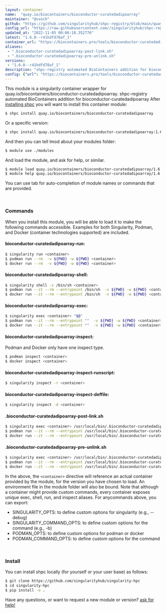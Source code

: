 ```yaml
---
layout: container
name:  "quay.io/biocontainers/bioconductor-curatedadipoarray"
maintainer: "@vsoch"
github: "https://github.com/singularityhub/shpc-registry/blob/main/quay.io/biocontainers/bioconductor-curatedadipoarray/container.yaml"
config_url: "https://raw.githubusercontent.com//singularityhub/shpc-registry/main/quay.io/biocontainers/bioconductor-curatedadipoarray/container.yaml"
updated_at: "2022-11-05 00:06:18.352776"
latest: "1.6.0--r41hdfd78af_1"
container_url: "https://biocontainers.pro/tools/bioconductor-curatedadipoarray"
aliases:
 - ".bioconductor-curatedadipoarray-post-link.sh"
 - ".bioconductor-curatedadipoarray-pre-unlink.sh"
versions:
 - "1.6.0--r41hdfd78af_1"
description: "shpc-registry automated BioContainers addition for bioconductor-curatedadipoarray"
config: {"url": "https://biocontainers.pro/tools/bioconductor-curatedadipoarray", "maintainer": "@vsoch", "description": "shpc-registry automated BioContainers addition for bioconductor-curatedadipoarray", "latest": {"1.6.0--r41hdfd78af_1": "sha256:b7713835449de27a5dee8699ff583723b9bba6ae2c28f756b7477ab794b2b169"}, "tags": {"1.6.0--r41hdfd78af_1": "sha256:b7713835449de27a5dee8699ff583723b9bba6ae2c28f756b7477ab794b2b169"}, "docker": "quay.io/biocontainers/bioconductor-curatedadipoarray", "aliases": {".bioconductor-curatedadipoarray-post-link.sh": "/usr/local/bin/.bioconductor-curatedadipoarray-post-link.sh", ".bioconductor-curatedadipoarray-pre-unlink.sh": "/usr/local/bin/.bioconductor-curatedadipoarray-pre-unlink.sh"}}
---
```


This module is a singularity container wrapper for quay.io/biocontainers/bioconductor-curatedadipoarray.
shpc-registry automated BioContainers addition for bioconductor-curatedadipoarray
After [installing shpc](#install) you will want to install this container module:


```bash
$ shpc install quay.io/biocontainers/bioconductor-curatedadipoarray
```

Or a specific version:

```bash
$ shpc install quay.io/biocontainers/bioconductor-curatedadipoarray:1.6.0--r41hdfd78af_1
```

And then you can tell lmod about your modules folder:

```bash
$ module use ./modules
```

And load the module, and ask for help, or similar.

```bash
$ module load quay.io/biocontainers/bioconductor-curatedadipoarray/1.6.0--r41hdfd78af_1
$ module help quay.io/biocontainers/bioconductor-curatedadipoarray/1.6.0--r41hdfd78af_1
```

You can use tab for auto-completion of module names or commands that are provided.

<br>

### Commands

When you install this module, you will be able to load it to make the following commands accessible.
Examples for both Singularity, Podman, and Docker (container technologies supported) are included.

#### bioconductor-curatedadipoarray-run:

```bash
$ singularity run <container>
$ podman run --rm  -v ${PWD} -w ${PWD} <container>
$ docker run --rm  -v ${PWD} -w ${PWD} <container>
```

#### bioconductor-curatedadipoarray-shell:

```bash
$ singularity shell -s /bin/sh <container>
$ podman run --it --rm --entrypoint /bin/sh  -v ${PWD} -w ${PWD} <container>
$ docker run --it --rm --entrypoint /bin/sh  -v ${PWD} -w ${PWD} <container>
```

#### bioconductor-curatedadipoarray-exec:

```bash
$ singularity exec <container> "$@"
$ podman run --it --rm --entrypoint ""  -v ${PWD} -w ${PWD} <container> "$@"
$ docker run --it --rm --entrypoint ""  -v ${PWD} -w ${PWD} <container> "$@"
```

#### bioconductor-curatedadipoarray-inspect:

Podman and Docker only have one inspect type.

```bash
$ podman inspect <container>
$ docker inspect <container>
```

#### bioconductor-curatedadipoarray-inspect-runscript:

```bash
$ singularity inspect -r <container>
```

#### bioconductor-curatedadipoarray-inspect-deffile:

```bash
$ singularity inspect -d <container>
```


#### .bioconductor-curatedadipoarray-post-link.sh

```bash
$ singularity exec <container> /usr/local/bin/.bioconductor-curatedadipoarray-post-link.sh
$ podman run --it --rm --entrypoint /usr/local/bin/.bioconductor-curatedadipoarray-post-link.sh   -v ${PWD} -w ${PWD} <container> -c " $@"
$ docker run --it --rm --entrypoint /usr/local/bin/.bioconductor-curatedadipoarray-post-link.sh   -v ${PWD} -w ${PWD} <container> -c " $@"
```


#### .bioconductor-curatedadipoarray-pre-unlink.sh

```bash
$ singularity exec <container> /usr/local/bin/.bioconductor-curatedadipoarray-pre-unlink.sh
$ podman run --it --rm --entrypoint /usr/local/bin/.bioconductor-curatedadipoarray-pre-unlink.sh   -v ${PWD} -w ${PWD} <container> -c " $@"
$ docker run --it --rm --entrypoint /usr/local/bin/.bioconductor-curatedadipoarray-pre-unlink.sh   -v ${PWD} -w ${PWD} <container> -c " $@"
```



In the above, the `<container>` directive will reference an actual container provided
by the module, for the version you have chosen to load. An environment file in the
module folder will also be bound. Note that although a container
might provide custom commands, every container exposes unique exec, shell, run, and
inspect aliases. For anycommands above, you can export:

 - SINGULARITY_OPTS: to define custom options for singularity (e.g., --debug)
 - SINGULARITY_COMMAND_OPTS: to define custom options for the command (e.g., -b)
 - PODMAN_OPTS: to define custom options for podman or docker
 - PODMAN_COMMAND_OPTS: to define custom options for the command

<br>

### Install

You can install shpc locally (for yourself or your user base) as follows:

```bash
$ git clone https://github.com/singularityhub/singularity-hpc
$ cd singularity-hpc
$ pip install -e .
```

Have any questions, or want to request a new module or version? [ask for help!](https://github.com/singularityhub/singularity-hpc/issues)